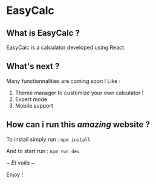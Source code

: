 # EasyCalc

## What is EasyCalc ?
EasyCalc is a calculator developed using React.

## What's next ?
Many functionnalities are coming soon ! Like :
1. Theme manager to customize your own calculator !
2. Expert mode
3. Mobile support

## How can i run this *amazing* website ?
To install simply run : 
`npm install`

And to start run : 
`npm run dev`

*~ Et voila ~*

Enjoy !
